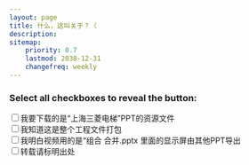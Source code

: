 ```yaml
---
layout: page
title: 什么，这叫关于？（
description: 
sitemap:
    priority: 0.7
    lastmod: 2038-12-31
    changefreq: weekly
---
```

<!DOCTYPE html>
<html>
<head>
<title>请确认以下信息</title>
<script type="text/javascript">
function checkAllBoxes() {
    // 获取所有的input元素，其中type为checkbox
    var checkboxes = document.getElementsByName('option');
    var button = document.getElementById('submitButton');
    var allChecked = true;

    // 检查每个复选框是否被选中
    for (var i = 0; i < checkboxes.length; i++) {
        if (!checkboxes[i].checked) {
            allChecked = false;
            break;
        }
    }

    // 根据复选框的状态显示或隐藏按钮
    button.style.display = allChecked ? 'block' : 'none';
}

// 当页面加载完成时，先检查一次复选框状态
window.onload = function() {
    checkAllBoxes();
}
</script>
</head>
<body>

<h3>Select all checkboxes to reveal the button:</h3>

<!-- 四个复选框 -->
<input type="checkbox" name="option" onclick="checkAllBoxes()">我要下载的是“上海三菱电梯”PPT的资源文件<br>
<input type="checkbox" name="option" onclick="checkAllBoxes()">我知道这是整个工程文件打包<br>
<input type="checkbox" name="option" onclick="checkAllBoxes()">我明白视频用的是“组合 合并.pptx 里面的显示屏由其他PPT导出<br>
<input type="checkbox" name="option" onclick="checkAllBoxes()">转载请标明出处<br>

<!-- 跳转按钮，初始状态下是隐藏的 -->
<button id="submitButton" style="display:none;" onclick="location.href='http://example.com';">我要下载！</button>

</body>
</html>
